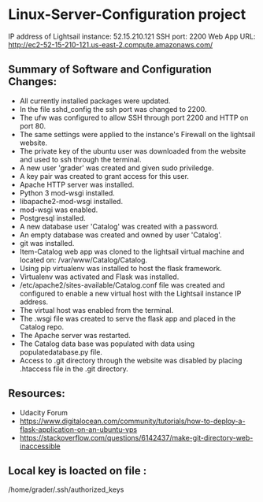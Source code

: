 # Linux-Server-Configuration project

IP address of Lightsail instance: 52.15.210.121
SSH port: 2200
Web App URL: http://ec2-52-15-210-121.us-east-2.compute.amazonaws.com/

## Summary of Software and Configuration Changes:

* All currently installed packages were updated.
* In the file sshd_config the ssh port was changed to 2200.
* The ufw was configured to allow SSH through port 2200 and HTTP on port 80.
* The same settings were applied to the instance's Firewall on the lightsail website.
* The private key of the ubuntu user was downloaded from the website and used to ssh through the terminal.
* A new user 'grader' was created and given sudo priviledge.
* A key pair was created to grant access for this user.
* Apache HTTP server was installed.
* Python 3 mod-wsgi installed.
* libapache2-mod-wsgi installed.
* mod-wsgi was enabled.
* Postgresql installed.
* A new database user 'Catalog' was created with a password.
* An empty database was created and owned by user 'Catalog'.
* git was installed.
* Item-Catalog web app was cloned to the lightsail virtual machine and located on: /var/www/Catalog/Catalog.
* Using pip virtualenv was installed to host the flask framework.
* Virtualenv was activated and Flask was installed.
* /etc/apache2/sites-available/Catalog.conf file was created and configured to enable a new virtual host with the Lightsail instance IP address.
* The virtual host was enabled from the terminal. 
* The .wsgi file was created to serve the flask app and placed in the Catalog repo.
* The Apache server was restarted.
* The Catalog data base was populated with data using populatedatabase.py file.
* Access to .git directory through the website was disabled by placing .htaccess file in the .git directory.

## Resources:

* Udacity Forum
* https://www.digitalocean.com/community/tutorials/how-to-deploy-a-flask-application-on-an-ubuntu-vps
* https://stackoverflow.com/questions/6142437/make-git-directory-web-inaccessible

## Local key is loacted on file :

/home/grader/.ssh/authorized_keys
